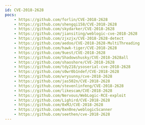 ```yaml
---
id: CVE-2018-2628
pocs:
    - https://github.com/forlin/CVE-2018-2628
    - https://github.com/shengqi158/CVE-2018-2628
    - https://github.com/skydarker/CVE-2018-2628
    - https://github.com/jiansiting/weblogic-cve-2018-2628
    - https://github.com/zjxzjx/CVE-2018-2628-detect
    - https://github.com/aedoo/CVE-2018-2628-MultiThreading
    - https://github.com/hawk-tiger/CVE-2018-2628
    - https://github.com/9uest/CVE-2018-2628
    - https://github.com/Shadowshusky/CVE-2018-2628all
    - https://github.com/shaoshore/CVE-2018-2628
    - https://github.com/tdy218/ysoserial-cve-2018-2628
    - https://github.com/s0wr0b1ndef/CVE-2018-2628
    - https://github.com/wrysunny/cve-2018-2628
    - https://github.com/jas502n/CVE-2018-2628
    - https://github.com/stevenlinfeng/CVE-2018-2628
    - https://github.com/likescam/CVE-2018-2628
    - https://github.com/Nervous/WebLogic-RCE-exploit
    - https://github.com/Lighird/CVE-2018-2628
    - https://github.com/0xMJ/CVE-2018-2628
    - https://github.com/0xn0ne/weblogicScanner
    - https://github.com/seethen/cve-2018-2628
---
```

